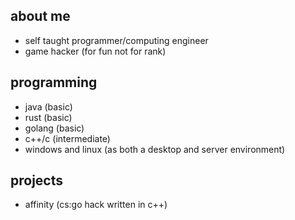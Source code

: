## about me
- self taught programmer/computing engineer
- game hacker (for fun not for rank)

## programming
- java (basic)
- rust (basic)
- golang (basic)
- c++/c (intermediate)
- windows and linux (as both a desktop and server environment)

## projects
- affinity (cs:go hack written in c++)
